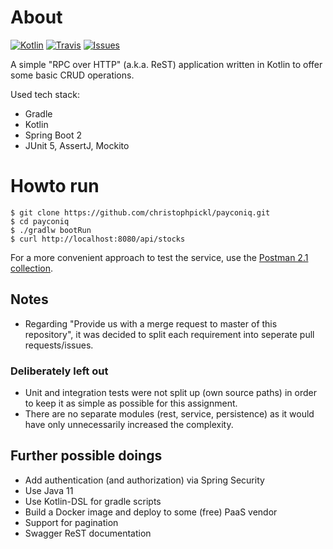 # About

[![Kotlin](https://img.shields.io/badge/kotlin-1.2.71-blue.svg)](http://kotlinlang.org)
[![Travis](https://img.shields.io/travis/christophpickl/payconiq.svg)](https://travis-ci.org/christophpickl/payconiq)
[![Issues](https://img.shields.io/github/issues/christophpickl/payconiq.svg)](https://github.com/christophpickl/payconiq/issues?q=is%3Aopen) 

A simple "RPC over HTTP" (a.k.a. ReST) application written in Kotlin to offer some basic CRUD operations.

Used tech stack:

* Gradle
* Kotlin
* Spring Boot 2
* JUnit 5, AssertJ, Mockito

# Howto run

    $ git clone https://github.com/christophpickl/payconiq.git
    $ cd payconiq
    $ ./gradlw bootRun
    $ curl http://localhost:8080/api/stocks

For a more convenient approach to test the service, use the [Postman 2.1 collection](https://github.com/christophpickl/payconiq/blob/master/payconiq.postman_collection.json).

## Notes

* Regarding "Provide us with a merge request to master of this repository", it was decided to split each requirement into seperate pull requests/issues.

### Deliberately left out

* Unit and integration tests were not split up (own source paths) in order to keep it as simple as possible for this assignment.
* There are no separate modules (rest, service, persistence) as it would have only unnecessarily increased the complexity.

## Further possible doings

* Add authentication (and authorization) via Spring Security
* Use Java 11
* Use Kotlin-DSL for gradle scripts
* Build a Docker image and deploy to some (free) PaaS vendor
* Support for pagination
* Swagger ReST documentation
